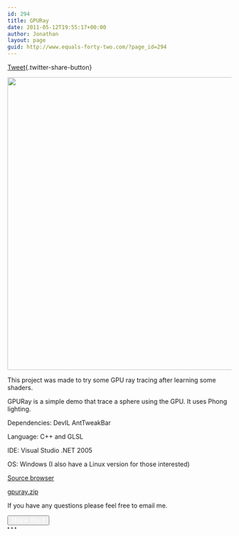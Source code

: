 ```yaml
---
id: 294
title: GPURay
date: 2011-05-12T19:55:17+00:00
author: Jonathan
layout: page
guid: http://www.equals-forty-two.com/?page_id=294
---
```

[Tweet](http://twitter.com/share?url=http%3A%2F%2Fwww.equals-forty-two.com%2Fprj%2Fgpuray%2F&count=none&via=jschmidt42&text=GPURay){.twitter-share-button}

[<img class="alignnone size-full wp-image-541" title="screen" src="http://www.equals-forty-two.com/blog/wp-content/uploads/2011/05/screen.png" alt="" width="723" height="658" srcset="http://www.equals-forty-two.com/blog/wp-content/uploads/2011/05/screen.png 723w, http://www.equals-forty-two.com/blog/wp-content/uploads/2011/05/screen-300x273.png 300w" sizes="(max-width: 723px) 100vw, 723px" />](http://www.equals-forty-two.com/blog/wp-content/uploads/2011/05/screen.png)

This project was made to try some GPU ray tracing after learning some shaders.

GPURay is a simple demo that trace a sphere using the GPU. It uses Phong lighting.

Dependencies: DevIL AntTweakBar
  
Language: C++ and GLSL
  
IDE: Visual Studio .NET 2005
  
OS: Windows (I also have a Linux version for those interested)

[Source browser](http://projects.equals-forty-two.com/gpuray/html/)
  
[gpuray.zip](http://projects.equals-forty-two.com/exe/gpuray.zip)

If you have any questions please feel free to email me.

<div class="thanks_button_div" 
                  style="float: left; margin-right: 8px;">
  <div id="thanksButtonDiv_294_1" style="background-image:url(http://www.equals-forty-two.com/blog/wp-content/plugins/thanks-you-counter-button/images/thanks_large_brown1.png); background-repeat:no-repeat; float: left; display: inline;"
                onmouseover="javascript:thankYouChangeButtonImage('thanksButtonDiv_294_1', true);" 
                onmouseout="javascript:thankYouChangeButtonImage('thanksButtonDiv_294_1', false);"
                onclick="javascript:thankYouChangeButtonImage('thanksButtonDiv_294_1', false);" >
    <input type="button" onclick="thankYouButtonClick(294, 'You left &ldquo;Thanks&rdquo; already for this post')" value="Thank You 0"
                  class="thanks_button thanks_large thanks_brown1"
                  style="  font-family: Verdana, Arial, Sans-Serif; font-size: 14px; font-weight: normal;; color:#ffffff;"
                  id="thanksButton_294_1" title="Click to leave &ldquo;Thanks&rdquo; for this post" />
  </div>
  
  <div class="thanks_settings_shortcuts">
    <a href="http://www.equals-forty-two.com/blog/wp-admin/options-general.php?page=thankyou.php" title="Settings"><img class="thanks_shortcuts" height="8" width="8" alt="thank_you_settings" src="http://www.equals-forty-two.com/blog/wp-content/plugins/thanks-you-counter-button/images/settings.png" /></a><a href="http://www.equals-forty-two.com/blog/wp-admin/tools.php?page=thankyou.php&post_id=294&paged=1#statistics" title="View statistics details for &quot;GPURay&quot;"><img class="thanks_shortcuts" height="8" width="8" alt="thank_you_settings" src="http://www.equals-forty-two.com/blog/wp-content/plugins/thanks-you-counter-button/images/stats.png" /></a><a title="Hide these shortcuts" href="javascript:if(confirm('Do you really want to hide these shortcuts?')) thankYouButtonRemoveSettingsShortcuts();"><img class="thanks_shortcuts" height="8" width="8" alt="thank_you_settings" src="http://www.equals-forty-two.com/blog/wp-content/plugins/thanks-you-counter-button/images/disable.png" /></a>
  </div>
  
  <div id="ajax_loader_294_1" style="display:inline;visibility: hidden;">
    <img alt="ajax loader" src="http://www.equals-forty-two.com/blog/wp-content/plugins/thanks-you-counter-button/images/ajax-loader.gif" />
  </div>
</div>